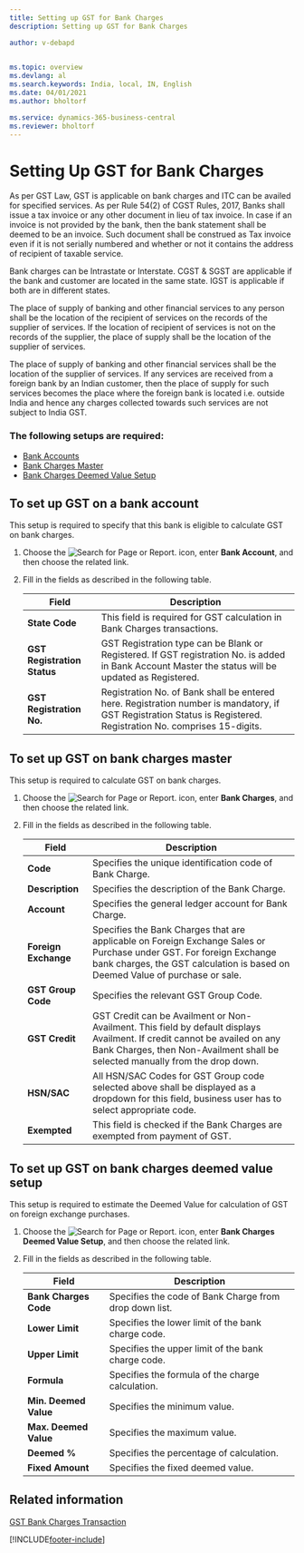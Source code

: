 ```yaml
---
title: Setting up GST for Bank Charges
description: Setting up GST for Bank Charges

author: v-debapd

    
ms.topic: overview
ms.devlang: al
ms.search.keywords: India, local, IN, English
ms.date: 04/01/2021
ms.author: bholtorf

ms.service: dynamics-365-business-central
ms.reviewer: bholtorf
---
```

# Setting Up GST for Bank Charges 


As per GST Law, GST is applicable on bank charges and ITC can be availed for specified services.  As per Rule 54(2) of CGST Rules, 2017, Banks shall issue a tax invoice or any other document in lieu of tax invoice. In case if an invoice is not provided by the bank, then the bank statement shall be deemed to be an invoice. Such document shall be construed as Tax invoice even if it is not serially numbered and whether or not it contains the address of recipient of taxable service. 

Bank charges can be Intrastate or Interstate. CGST & SGST are applicable if the bank and customer are located in the same state. IGST is applicable if both are in different states. 

The place of supply of banking and other financial services to any person shall be the location of the recipient of services on the records of the supplier of services. If the location of recipient of services is not on the records of the supplier, the place of supply shall be the location of the supplier of services. 

The place of supply of banking and other financial services shall be the location of the supplier of services. If any services are received from a foreign bank by an Indian customer, then the place of supply for such services becomes the place where the foreign bank is located i.e. outside India and hence any charges collected towards such services are not subject to India GST.


### The following setups are required: 

- [Bank Accounts](gst-bank-charges-overview.md#to-set-up-gst-on-a-bank-account)
- [Bank Charges Master](gst-bank-charges-overview.md#to-set-up-gst-on-bank-charges-master)
- [Bank Charges Deemed Value Setup](gst-bank-charges-overview.md#to-set-up-gst-on-bank-charges-deemed-value-setup)


## To set up GST on a bank account

This setup is required to specify that this bank is eligible to calculate GST on bank charges.

1. Choose the ![Search for Page or Report.](image/search_small.png "Search for Page or Report icon") icon, enter **Bank Account**, and then choose the related link.
2. Fill in the fields as described in the following table.
    
    |Field|Description| 
    |---------------------------------|  ---------------------------------------| 
    |**State Code**|This field is required for GST calculation in Bank Charges transactions.|
    |**GST Registration Status**|GST Registration type can be Blank or Registered. If GST registration No. is added in Bank Account Master the status will be updated as Registered.|
    |**GST Registration No.**|Registration No. of Bank shall be entered here. Registration number is mandatory, if GST Registration Status is Registered. Registration No. comprises 15-digits.|

## To set up GST on bank charges master

This setup is required to calculate GST on bank charges.

1. Choose the ![Search for Page or Report.](image/search_small.png "Search for Page or Report icon") icon, enter **Bank Charges**, and then choose the related link.
2. Fill in the fields as described in the following table.
    
    |Field|Description| 
    |---------------------------------|  ---------------------------------------| 
    |**Code**|Specifies the unique identification code of Bank Charge.|
    |**Description**|Specifies the description of the Bank Charge.|
    |**Account**|Specifies the general ledger account for Bank Charge.|
    |**Foreign Exchange**|Specifies the Bank Charges that are applicable on Foreign Exchange Sales or Purchase under GST. For foreign Exchange bank charges, the GST calculation is based on Deemed Value of purchase or sale.|
    |**GST Group Code**|Specifies the relevant GST Group Code.|
    |**GST Credit**|GST Credit can be Availment or Non-Availment. This field by default displays Availment. If credit cannot be availed on any Bank Charges, then Non-Availment shall be selected manually from the drop down. |
    |**HSN/SAC**|All HSN/SAC Codes for GST Group code selected above shall be displayed as a dropdown for this field, business user has to select appropriate code.|
    |**Exempted**|This field is checked if the Bank Charges are exempted from payment of GST.|

## To set up GST on bank charges deemed value setup

This setup is required to estimate the Deemed Value for calculation of GST on foreign exchange purchases.

1. Choose the ![Search for Page or Report.](image/search_small.png "Search for Page or Report icon") icon, enter **Bank Charges Deemed Value Setup**, and then choose the related link.
2. Fill in the fields as described in the following table.
    
    |Field|Description| 
    |---------------------------------|  ---------------------------------------| 
    |**Bank Charges Code**|Specifies the code of Bank Charge from drop down list.|
    |**Lower Limit**|Specifies the lower limit of the bank charge code.|
    |**Upper Limit**|Specifies the upper limit of the bank charge code.|
    |**Formula**|Specifies the formula of the charge calculation.|
    |**Min. Deemed Value**|Specifies the minimum value.|
    |**Max. Deemed Value**|Specifies the maximum value.|
    |**Deemed %**|Specifies the percentage of calculation.|
    |**Fixed Amount**|Specifies the fixed deemed value.|



## Related information 
[GST Bank Charges Transaction](GST-Bank-Charges-Transaction.md)



















[!INCLUDE[footer-include](../../includes/footer-banner.md)]
